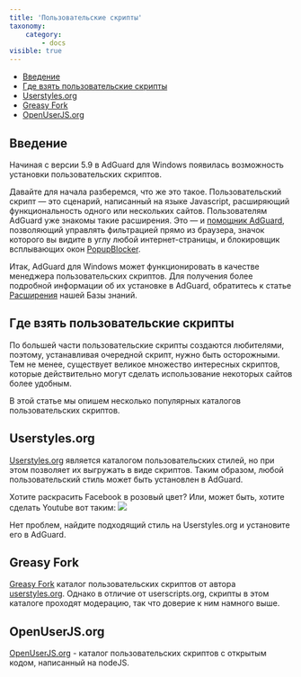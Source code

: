 ```yaml
---
title: 'Пользовательские скрипты'
taxonomy:
    category:
        - docs
visible: true
---
```


* [Введение](#intro)
* [Где взять пользовательские скрипты](#repo)
* [Userstyles.org](#userstyles)
* [Greasy Fork](#greasyFork)
* [OpenUserJS.org](#openUserJs)

## Введение

<a name="intro"></a>

Начиная с версии 5.9 в AdGuard для Windows появилась возможность установки пользовательских скриптов.

Давайте для начала разберемся, что же это такое. Пользовательский скрипт — это сценарий, написанный на языке Javascript, расширяющий функциональность одного или нескольких сайтов. Пользователям AdGuard уже знакомы такие расширения. Это — и [помощник AdGuard](https://github.com/AdGuardTeam/adguardassistant), позволяющий управлять фильтрацией прямо из браузера, значок которого вы видите в углу любой интернет-страницы, и блокировщик всплывающих окон [PopupBlocker](https://github.com/AdguardTeam/PopupBlocker/blob/master/README.md).

Итак, AdGuard для Windows может функционировать в качестве менеджера пользовательских скриптов. Для получения более подробной информации об их установке в AdGuard, обратитесь к статье [Расширения](https://kb.adguard.com/ru/windows/features/extensions) нашей Базы знаний.

<a name="repo"></a>

## Где взять пользовательские скрипты

По большей части пользовательские скрипты создаются любителями, поэтому, устанавливая очередной скрипт, нужно быть осторожными. Тем не менее, существует великое множество интересных скриптов, которые действительно могут сделать использование некоторых сайтов более удобным.

В этой статье мы опишем несколько популярных каталогов пользовательских скриптов.

<a name="userstyles"></a>

## Userstyles.org

[Userstyles.org](https://userstyles.org/) является каталогом пользовательских стилей, но при этом позволяет их выгружать в виде скриптов. Таким образом, любой пользовательский стиль может быть установлен в AdGuard.

Хотите раскрасить Facebook в розовый цвет? Или, может быть, хотите сделать Youtube вот таким: ![](https://cdn.adguard.com/public/Adguard/Common/youtube_userstyle.jpeg)

Нет проблем, найдите подходящий стиль на Userstyles.org и установите его в AdGuard.


<a name="greasyFork"></a>

## Greasy Fork

[Greasy Fork](https://greasyfork.org/) каталог пользовательских скриптов от автора [userstyles.org](#userstyles). Однако в отличие от userscripts.org, скрипты в этом каталоге проходят модерацию, так что доверие к ним намного выше.


<a name="openUserJs"></a>

## OpenUserJS.org

[OpenUserJS.org](https://openuserjs.org/) - каталог пользовательских скриптов с открытым кодом, написанный на nodeJS.
